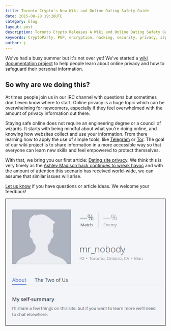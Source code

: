 ```yaml
---
title: Toronto Crypto's New Wiki and Online Dating Safety Guide
date: 2015-08-28 19:28UTC
category: blog
layout: post
description: Toronto Crypto Releases A Wiki and Online Dating Safety Guide
keywords: CryptoParty, PGP, encryption, hacking, security, privacy, i2p, tor, safety
author: j
---
```


We've had a busy summer but it's not over yet! We've started a [wiki documentation project](http://wiki.torontocrypto.org/index.php?title=Toronto_Crypto_Wiki) to help people learn about online privacy and how to safeguard their personal information.

## So why are we doing this?

At times people join us in our IRC channel with questions but sometimes don't even know where to start. Online privacy is a huge topic which can be overwhelming for newcomers, especially if they feel overwhelmed with the amount
of privacy information out there.

Staying safe online does not require an engineering degree or a council of wizards. It starts with being mindful about what you're doing online, and knowing how websites collect and use your information. From there learning how to apply the use of simple tools, like [Telegram](https://telegram.org/) or [Tor](https://www.torproject.org/). The goal of our wiki project is to share information in a more accessible way so that everyone can learn new skills and feel empowered to protect themselves.

With that, we bring you our first article: [Dating site privacy](http://wiki.torontocrypto.org/index.php?title=Dating_site_privacy). We think this is very timely as the [Ashley Madison hack continues to wreak havoc](http://news.nationalpost.com/news/canada/ashley-madison-aftermath-confessions-suicide-reports-and-hot-on-the-hackers-trail) and with the amount of attention this scenario has received world-wide, we can assume that similar issues will arise.

[Let us know](https://encrypt.to/0xF7C7BFE3) if you have questions or article ideas. We welcome your feedback!

![Dating Site Privacy](/img/dating_privacy.jpg)
